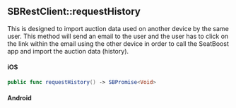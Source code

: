 ## SBRestClient::requestHistory

This is designed to import auction data used on another device by the same user. This method will send an email to the user and the user has to click on the link within the email using the other device in order to call the SeatBoost app and import the auction data (history).

<!-- tabs:start -->

#### **iOS**

```swift
public func requestHistory() -> SBPromise<Void>
```

#### **Android**

```kotlin
```

<!-- tabs:end -->